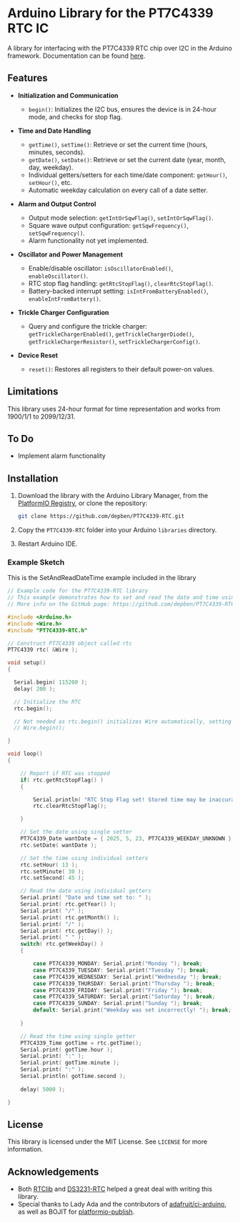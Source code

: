 # Arduino Library for the PT7C4339 RTC IC

A library for interfacing with the PT7C4339 RTC chip over I2C in the Arduino framework. Documentation can be found [here](https://depben.github.io/PT7C4339-RTC/).

## Features

- **Initialization and Communication**
  - `begin()`: Initializes the I2C bus, ensures the device is in 24-hour mode, and checks for stop flag.
  
- **Time and Date Handling**
  - `getTime()`, `setTime()`: Retrieve or set the current time (hours, minutes, seconds).
  - `getDate()`, `setDate()`: Retrieve or set the current date (year, month, day, weekday).
  - Individual getters/setters for each time/date component: `getHour()`, `setHour()`, etc.
  - Automatic weekday calculation on every call of a date setter.

- **Alarm and Output Control**
  - Output mode selection: `getIntOrSqwFlag()`, `setIntOrSqwFlag()`.
  - Square wave output configuration: `getSqwFrequency()`, `setSqwFrequency()`.
  - Alarm functionality not yet implemented.
  
- **Oscillator and Power Management**
  - Enable/disable oscillator: `isOscillatorEnabled()`, `enableOscillator()`.
  - RTC stop flag handling: `getRtcStopFlag()`, `clearRtcStopFlag()`.
  - Battery-backed interrupt setting: `isIntFromBatteryEnabled()`, `enableIntFromBattery()`.

- **Trickle Charger Configuration**
  - Query and configure the trickle charger: `getTrickleChargerEnabled()`, `getTrickleChargerDiode()`, `getTrickleChargerResistor()`, `setTrickleChargerConfig()`.

- **Device Reset**
  - `reset()`: Restores all registers to their default power-on values.

## Limitations
This library uses 24-hour format for time representation and works from 1900/1/1 to 2099/12/31.

## To Do
- Implement alarm functionality

## Installation

1. Download the library with the Arduino Library Manager, from the [PlatformIO Registry](https://registry.platformio.org/libraries/depben/PT7C4339-RTC/), or clone the repository:
   ```bash
   git clone https://github.com/depben/PT7C4339-RTC.git
   ```

2. Copy the `PT7C4339-RTC` folder into your Arduino `libraries` directory.

3. Restart Arduino IDE.

### Example Sketch
  This is the SetAndReadDateTime example included in the library
```cpp
// Example code for the PT7C4339-RTC library
// This example demonstrates how to set and read the date and time using both induvidual and single setters/getters.
// More info on the GitHub page: https://github.com/depben/PT7C4339-RTC 

#include <Arduino.h>
#include <Wire.h>
#include "PT7C4339-RTC.h"

// Construct PT7C4339 object called rtc
PT7C4339 rtc( &Wire );

void setup()
{

  Serial.begin( 115200 );
  delay( 200 );

  // Initialize the RTC
  rtc.begin();

  // Not needed as rtc.begin() initializes Wire automatically, setting the I2C frequency to 400kHz, but can be called if wanted
  // Wire.begin();

}

void loop()
{

    // Report if RTC was stopped
    if( rtc.getRtcStopFlag() )
    {

        Serial.println( "RTC Stop Flag set! Stored time may be inaccurate!" );
        rtc.clearRtcStopFlag();

    }

    // Set the date using single setter
    PT7C4339_Date wantDate = { 2025, 5, 23, PT7C4339_WEEKDAY_UNKNOWN };
    rtc.setDate( wantDate );

    // Set the time using individual setters
    rtc.setHour( 13 );
    rtc.setMinute( 30 );
    rtc.setSecond( 45 );

    // Read the date using individual getters
    Serial.print( "Date and time set to: " );
    Serial.print( rtc.getYear() );
    Serial.print( "/" );
    Serial.print( rtc.getMonth() );
    Serial.print( "/" );
    Serial.print( rtc.getDay() );
    Serial.print( " " );
    switch( rtc.getWeekDay() )
    {

        case PT7C4339_MONDAY: Serial.print("Monday "); break;
        case PT7C4339_TUESDAY: Serial.print("Tuesday "); break;
        case PT7C4339_WEDNESDAY: Serial.print("Wednesday "); break;
        case PT7C4339_THURSDAY: Serial.print("Thursday "); break;
        case PT7C4339_FRIDAY: Serial.print("Friday "); break;
        case PT7C4339_SATURDAY: Serial.print("Saturday "); break;
        case PT7C4339_SUNDAY: Serial.print("Sunday "); break;
        default: Serial.print("Weekday was set incorrectly! "); break;
    
    }

    // Read the time using single getter
    PT7C4339_Time gotTime = rtc.getTime();
    Serial.print( gotTime.hour );
    Serial.print( ":" );
    Serial.print( gotTime.minute );
    Serial.print( ":" );
    Serial.println( gotTime.second );
    
    delay( 5000 );

}
```

## License

This library is licensed under the MIT License. See `LICENSE` for more information.

## Acknowledgements

- Both [RTClib](https://github.com/adafruit/RTClib.git) and [DS3231-RTC](https://github.com/hasenradball/DS3231-RTC.git) helped a great deal with writing this library.
- Special thanks to Lady Ada and the contributors of [adafruit/ci-arduino](https://github.com/adafruit/ci-arduino), as well as BOJIT for [platformio-publish](https://github.com/marketplace/actions/platformio-publish).